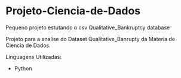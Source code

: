 # Projeto-Ciencia-de-Dados
Pequeno projeto estutando o csv Qualitative_Bankruptcy database

Projeto para a analise do Dataset Qualitative_Banrupty da Materia de Ciencia de Dados.

Linguagens Utilizadas:

* Python
